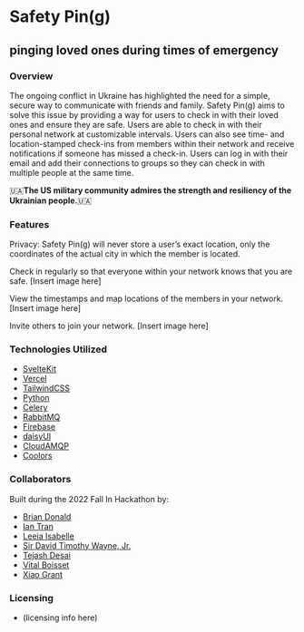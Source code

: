 # Safety Pin(g)
## pinging loved ones during times of emergency
### Overview
The ongoing conflict in Ukraine has highlighted the need for a simple, secure way to communicate with friends and family. Safety Pin(g) aims to solve this issue by providing a way for users to check in with their loved ones and ensure they are safe. Users are able to check in with their personal network at customizable intervals. Users can also see time- and location-stamped check-ins from members within their network and receive notifications if someone has missed a check-in. Users can log in with their email and add their connections to groups so they can check in with multiple people at the same time.

:ukraine:**The US military community admires the strength and resiliency of the Ukrainian people.**:ukraine:

### Features
Privacy: Safety Pin(g) will never store a user’s exact location, only the coordinates of the actual city in which the member is located.

Check in regularly so that everyone within your network knows that you are safe.
[Insert image here]

View the timestamps and map locations of the members in your network.
[Insert image here]

Invite others to join your network.
[Insert image here]

### Technologies Utilized
* [SvelteKit](https://svelte.dev/)
* [Vercel](https://vercel.com/)
* [TailwindCSS](https://tailwindcss.com/)
* [Python](https://www.python.org/)
* [Celery](https://docs.celeryq.dev/en/stable/index.html)
* [RabbitMQ](https://www.rabbitmq.com/)
* [Firebase](https://firebase.google.com/)
* [daisyUI](https://daisyui.com/)
* [CloudAMQP](https://www.cloudamqp.com/)
* [Coolors](https://coolors.co/)

### Collaborators
Built during the 2022 Fall In Hackathon by:
* [Brian Donald](https://github.com/0c370t)
* [Ian Tran](https://github.com/idtran)
* [Leeia Isabelle](https://github.com/Leeiaisabelle)
* [Sir David Timothy Wayne, Jr.](https://github.com/Wolverine971)
* [Tejash Desai](https://github.com/Tejash241)
* [Vital Boisset](https://github.com/vital-b)
* [Xiao Grant](https://github.com/XiaoLGrant)

### Licensing
* (licensing info here)
